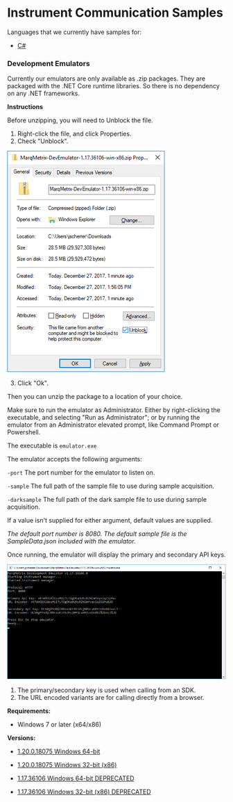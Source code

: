 # Instrument Communication Samples
Languages that we currently have samples for:

- [C#](https://github.com/MarqMetrix/Samples/tree/master/Instrument%20Communications/CS)

### Development Emulators
Currently our emulators are only available as .zip packages. They are packaged with the .NET Core runtime libraries. So there is no dependency on any .NET frameworks.

**Instructions**

Before unzipping, you will need to Unblock the file.

1. Right-click the file, and click Properties.
2. Check "Unblock".

![Unblock](EmulatorSetup/UnblockPackage.png)

3. Click "Ok".

Then you can unzip the package to a location of your choice.

Make sure to run the emulator as Administrator. Either by right-clicking the executable, and selecting "Run as Administrator"; or by running the emulator from an Administrator elevated prompt, like Command Prompt or Powershell.

The executable is `emulator.exe` 

The emulator accepts the following arguments:

`-port`
The port number for the emulator to listen on.

`-sample`
The full path of the sample file to use during sample acquisition.

`-darksample`
The full path of the dark sample file to use during sample acquisition.

If a value isn't supplied for either argument, default values are supplied.

*The default port number is 8080. The default sample file is the SampleData.json included with the emulator.*

Once running, the emulator will display the primary and secondary API keys.

![Emulator Running](EmulatorSetup/EmulatorRunning.png)

1. The primary/secondary key is used when calling from an SDK.
2. The URL encoded variants are for calling directly from a browser.

**Requirements:**

- Windows 7 or later (x64/x86)

**Versions:**

- [1.20.0.18075 Windows 64-bit](https://marqmetrixresources01.blob.core.windows.net/software/MarqMetrix-DevEmulator-1.20.0.18075-01-win-x64.zip)
- [1.20.0.18075 Windows 32-bit (x86)](https://marqmetrixresources01.blob.core.windows.net/software/MarqMetrix-DevEmulator-1.20.0.18075-01-win-x86.zip)

- [1.17.36106 Windows 64-bit DEPRECATED](http://resources.marqmetrix.com/software/MarqMetrix-DevEmulator-1.17.36106-win-x64.zip)
- [1.17.36106 Windows 32-bit (x86) DEPRECATED](http://resources.marqmetrix.com/software/MarqMetrix-DevEmulator-1.17.36106-win-x86.zip)
